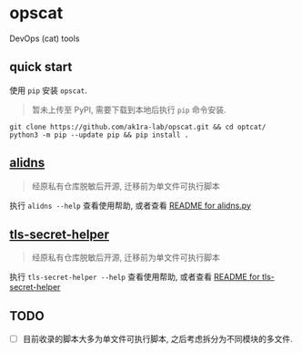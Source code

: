 
# opscat

DevOps (cat) tools

## quick start

使用 `pip` 安装 `opscat`.

> 暂未上传至 PyPI, 需要下载到本地后执行 `pip` 命令安装.

```shell
git clone https://github.com/ak1ra-lab/opscat.git && cd optcat/
python3 -m pip --update pip && pip install .
```

## [alidns](opscat/alidns/alidns.py)

> 经原私有仓库脱敏后开源, 迁移前为单文件可执行脚本

执行 `alidns --help` 查看使用帮助, 或者查看 [README for alidns.py](opscat/alidns/README.md)

## [tls-secret-helper](opscat/tls_secret_helper/tls_secret_helper.py)

> 经原私有仓库脱敏后开源, 迁移前为单文件可执行脚本

执行 `tls-secret-helper --help` 查看使用帮助, 或者查看 [README for tls-secret-helper](opscat/tls_secret_helper/README.md)

## TODO

* [ ] 目前收录的脚本大多为单文件可执行脚本, 之后考虑拆分为不同模块的多文件.
